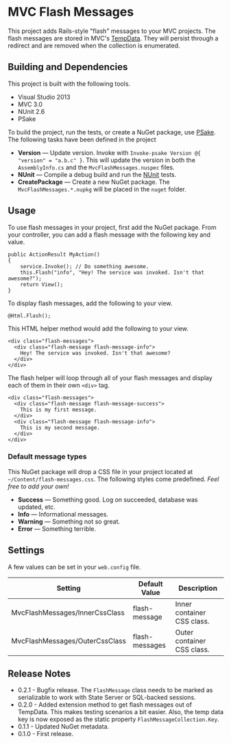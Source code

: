 # MVC Flash Messages

This project adds Rails-style "flash" messages to your MVC projects. The flash messages are stored in MVC's [TempData](http://msdn.microsoft.com/en-us/library/system.web.mvc.tempdatadictionary.aspx). They will persist through a redirect and are removed when the collection is enumerated.

## Building and Dependencies

This project is built with the following tools.

- Visual Studio 2013
- MVC 3.0
- NUnit 2.6
- PSake

To build the project, run the tests, or create a NuGet package, use [PSake](https://github.com/psake/psake). The following tasks have been defined in the project

- **Version** &mdash; Update version. Invoke with `Invoke-psake Version @{ "version" = "a.b.c" }`. This will update the version in both the `AssemblyInfo.cs` and the `MvcFlashMessages.nuspec` files.
- **NUnit** &mdash; Compile a debug build and run the [NUnit](http://nunit.org) tests.
- **CreatePackage** &mdash; Create a new NuGet package. The `MvcFlashMessages.*.nupkg` will be placed in the `nuget` folder.

## Usage

To use flash messages in your project, first add the NuGet package. From your controller, you can add a flash message with the following key and value.

    public ActionResult MyAction()
	{ 
        service.Invoke(); // Do something awesome.
        this.Flash("info", "Hey! The service was invoked. Isn't that awesome?");
        return View();
    }

To display flash messages, add the following to your view.

    @Html.Flash();

This HTML helper method would add the following to your view.

    <div class="flash-messages">
      <div class="flash-message flash-message-info">
        Hey! The service was invoked. Isn't that awesome?
      </div>
    </div>

The flash helper will loop through all of your flash messages and display each of them in their own `<div>` tag.

    <div class="flash-messages">
      <div class="flash-message flash-message-success">
        This is my first message.
      </div>
      <div class="flash-message flash-message-info">
        This is my second message.
      </div>
    </div>

### Default message types

This NuGet package will drop a CSS file in your project located at `~/Content/flash-messages.css`. The following styles come predefined. *Feel free to add your own!*

- **Success** &mdash; Something good. Log on succeeded, database was updated, etc.
- **Info** &mdash; Informational messages.
- **Warning** &mdash; Something not so great.
- **Error** &mdash; Something terrible.

## Settings

A few values can be set in your `web.config` file.

| Setting | Default Value | Description |
|---------|---------------|-------------|
| MvcFlashMessages/InnerCssClass | flash-message | Inner container CSS class. |
| MvcFlashMessages/OuterCssClass | flash-messages | Outer container CSS class. |

## Release Notes

- 0.2.1 - Bugfix release. The `FlashMessage` class needs to be marked as serializable to work with State Server or SQL-backed sessions.
- 0.2.0 - Added extension method to get flash messages out of TempData. This makes testing scenarios a bit easier. Also, the temp data key is now exposed as the static property `FlashMessageCollection.Key`.
- 0.1.1 - Updated NuGet metadata.
- 0.1.0 - First release.
